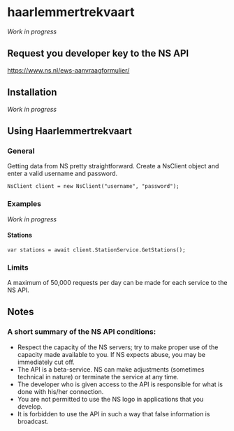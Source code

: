 # haarlemmertrekvaart

*Work in progress*

## Request you developer key to the NS API
https://www.ns.nl/ews-aanvraagformulier/

## Installation
*Work in progress*

## Using Haarlemmertrekvaart

### General 
Getting data from NS pretty straightforward. Create a NsClient object and enter a valid username and password.

```chsarp
NsClient client = new NsClient("username", "password");
```

### Examples
*Work in progress*

#### Stations
```chsarp
var stations = await client.StationService.GetStations();
```

### Limits
A maximum of 50,000 requests per day can be made for each service to the NS API.

## Notes
### A short summary of the NS API conditions:

+ Respect the capacity of the NS servers; try to make proper use of the capacity made available to you. If NS expects abuse, you may be immediately cut off.
+ The API is a beta-service. NS can make adjustments (sometimes technical in nature) or terminate the service at any time.
+ The developer who is given access to the API is responsible for what is done with his/her connection.
+ You are not permitted to use the NS logo in applications that you develop.
+ It is forbidden to use the API in such a way that false information is broadcast.
